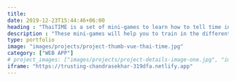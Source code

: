 ```yaml
---
title: 
date: 2019-12-23T15:44:46+06:00
heading : "ThaiTIME is a set of mini-games to learn how to tell time in Thai."
description : "These mini-games will help you to train in the different ways to tell time in Thai. If you are learning Thai, telling time can be a little bit different from your language. You can practise alone with these mini-games and improve your Thai skills."
type: portfolio
image: "images/projects/project-thumb-vue-thai-time.jpg"
category: ["WEB APP"]
# project_images: ["images/projects/project-details-image-one.jpg", "images/projects/project-details-image-two.jpg"]
iframe: "https://trusting-chandrasekhar-319dfa.netlify.app"
---
```

